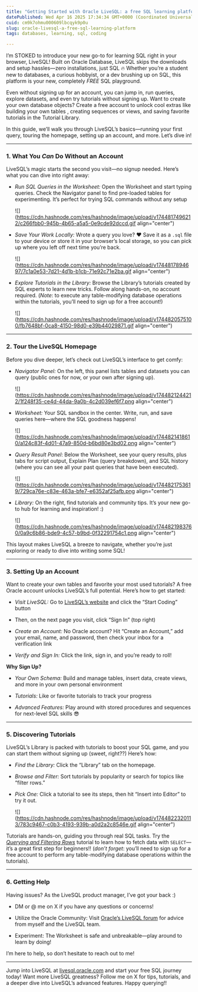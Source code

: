 ```yaml
---
title: "Getting Started with Oracle LiveSQL: a free SQL learning platform"
datePublished: Wed Apr 16 2025 17:34:34 GMT+0000 (Coordinated Universal Time)
cuid: cm9k7ohmu000609lbcqyk9p0u
slug: oracle-livesql-a-free-sql-learning-platform
tags: databases, learning, sql, coding

---
```


I’m STOKED to introduce your new go-to for learning SQL right in your browser, LiveSQL! Built on Oracle Database, LiveSQL skips the downloads and setup hassles—zero installations, just SQL 🔥 Whether you’re a student new to databases, a curious hobbyist, or a dev brushing up on SQL, this platform is your new, completely *FREE* SQL playground.

Even without signing up for an account, you can jump in, run queries, explore datasets, and even try tutorials without signing up. Want to create your own database objects? Create a free account to unlock cool extras like building your own tables , creating sequences or views, and saving favorite tutorials in the Tutorial Library.

In this guide, we’ll walk you through LiveSQL’s basics—running your first query, touring the homepage, setting up an account, and more. Let’s dive in!

---

### 1\. What You *Can* Do Without an Account

LiveSQL’s magic starts the second you visit—no signup needed. Here’s what you can dive into right away:

* *Run SQL Queries in the Worksheet:* Open the Worksheet and start typing queries. Check the Navigator panel to find pre-loaded tables for experimenting. It’s perfect for trying SQL commands without any setup
    
    ![](https://cdn.hashnode.com/res/hashnode/image/upload/v1744817496212/c266fbb0-945b-4b65-a5a5-0e9cde92dccd.gif align="center")
    
* *Save Your Work Locally:* Wrote a query you love? ❤️ Save it as a `.sql` file to your device or store it in your browser’s local storage, so you can pick up where you left off next time you’re back.
    
    ![](https://cdn.hashnode.com/res/hashnode/image/upload/v1744817894697/7c1a0e53-7d21-4d1b-b1cb-71e92c71e2ba.gif align="center")
    
* *Explore Tutorials in the Library:* Browse the Library’s tutorials created by SQL experts to learn new tricks. Follow along hands-on, no account required. (*Note*: to execute any table-modifying database operations within the tutorials, you’ll need to sign up for a free account!)
    
    ![](https://cdn.hashnode.com/res/hashnode/image/upload/v1744820575100/fb7648bf-0ca8-4150-98d0-e39b44029871.gif align="center")
    

---

### 2\. Tour the LiveSQL Homepage

Before you dive deeper, let’s check out LiveSQL’s interface to get comfy:

* *Navigator Panel:* On the left, this panel lists tables and datasets you can query (public ones for now, or your own after signing up).
    
    ![](https://cdn.hashnode.com/res/hashnode/image/upload/v1744821244212/1f248f35-ce4d-44da-9a0b-4c2d039ef6f7.png align="center")
    
* *Worksheet:* Your SQL sandbox in the center. Write, run, and save queries here—where the SQL goodness happens!
    
    ![](https://cdn.hashnode.com/res/hashnode/image/upload/v1744821418610/a124c83f-4d01-47a9-850d-b6bd80e3bd02.png align="center")
    
* *Query Result Panel*: Below the Worksheet, see your query results, plus tabs for script output, Explain Plan (query breakdown), and SQL history (where you can see all your past queries that have been executed).
    
    ![](https://cdn.hashnode.com/res/hashnode/image/upload/v1744821753619/729ca76e-c83e-463a-bfe7-e6352af25afb.png align="center")
    
* *Library:* On the right, find tutorials and community tips. It’s your new go-to hub for learning and inspiration! :)
    
    ![](https://cdn.hashnode.com/res/hashnode/image/upload/v1744821983760/0a9c6b86-bde9-4c57-b9bd-0f32291754c1.png align="center")
    

This layout makes LiveSQL a breeze to navigate, whether you’re just exploring or ready to dive into writing some SQL!

---

### 3\. Setting Up an Account

Want to create your own tables and favorite your most used tutorials? A free Oracle account unlocks LiveSQL’s full potential. Here’s how to get started:

* *Visit LiveSQL:* Go to [LiveSQL’s website](https://livesql.oracle.com) and click the “Start Coding” button
    
* Then, on the next page you visit, click “Sign In” (top right)
    
* *Create an Account:* No Oracle account? Hit “Create an Account,” add your email, name, and password, then check your inbox for a verification link
    
* *Verify and Sign In:* Click the link, sign in, and you’re ready to roll!
    

**Why Sign Up?**

* *Your Own Schema:* Build and manage tables, insert data, create views, and more in your own personal environment
    
* *Tutorials:* Like or favorite tutorials to track your progress
    
* *Advanced Features:* Play around with stored procedures and sequences for next-level SQL skills 😎
    

---

### 5\. Discovering Tutorials

LiveSQL’s Library is packed with tutorials to boost your SQL game, and you can start them without signing up (sweet, right??) Here’s how:

* *Find the Library:* Click the “Library” tab on the homepage.
    
* *Browse and Filter:* Sort tutorials by popularity or search for topics like “filter rows.”
    
* *Pick One:* Click a tutorial to see its steps, then hit “Insert into Editor” to try it out.
    
    ![](https://cdn.hashnode.com/res/hashnode/image/upload/v1744822320113/783c9467-c0b3-4193-939b-a0d2a2c8546e.gif align="center")
    

Tutorials are hands-on, guiding you through real SQL tasks. Try the [*Querying and Filtering Rows*](https://livesql.oracle.com/next/library/tutorials/querying-and-filtering-rows-databases-for-developers-I3F0Lz) tutorial to learn how to fetch data with `SELECT`—it’s a great first step for beginners!! (*don’t forget*: you’ll need to sign up for a free account to perform any table-modifying database operations within the tutorials).

---

### 6\. Getting Help

Having issues? As the LiveSQL product manager, I’ve got your back :)

* DM or @ me on X if you have any questions or concerns!
    
* Utilize the Oracle Community: Visit [Oracle’s LiveSQL forum](https://forums.oracle.com/ords/apexds/domain/dev-community/category/live-sql) for advice from myself and the LiveSQL team.
    
* Experiment: The Worksheet is safe and unbreakable—play around to learn by doing!
    

I’m here to help, so don’t hesitate to reach out to me!

---

Jump into LiveSQL at [livesql.oracle.com](https://livesql.oracle.com) and start your free SQL journey today! Want more LiveSQL greatness? Follow me on X for tips, tutorials, and a deeper dive into LiveSQL’s advanced features. Happy querying!!